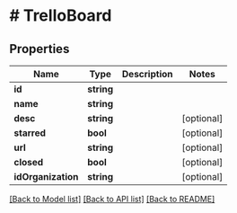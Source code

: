 # # TrelloBoard

## Properties

Name | Type | Description | Notes
------------ | ------------- | ------------- | -------------
**id** | **string** |  | 
**name** | **string** |  | 
**desc** | **string** |  | [optional] 
**starred** | **bool** |  | [optional] 
**url** | **string** |  | [optional] 
**closed** | **bool** |  | [optional] 
**idOrganization** | **string** |  | [optional] 

[[Back to Model list]](../../README.md#documentation-for-models) [[Back to API list]](../../README.md#documentation-for-api-endpoints) [[Back to README]](../../README.md)


